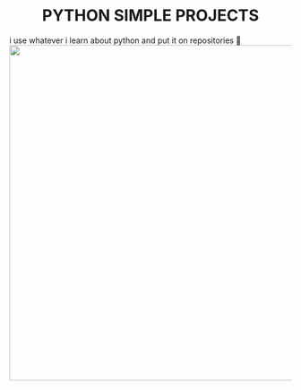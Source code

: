 <h1 align="center">PYTHON SIMPLE PROJECTS </h1>
i use whatever i learn about python and put it on repositories 🙂


<div id="header" align="left">
<img src="https://media.giphy.com/media/Dh5q0sShxgp13DwrvG/giphy.gif" width="600"/>
</div>


